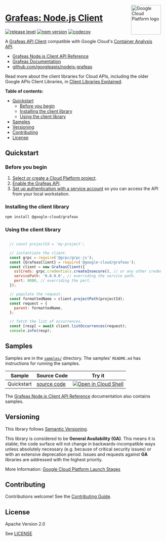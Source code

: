 [//]: # "This README.md file is auto-generated, all changes to this file will be lost."
[//]: # "To regenerate it, use `python -m synthtool`."
<img src="https://avatars2.githubusercontent.com/u/2810941?v=3&s=96" alt="Google Cloud Platform logo" title="Google Cloud Platform" align="right" height="96" width="96"/>

# [Grafeas: Node.js Client](https://github.com/googleapis/nodejs-grafeas)

[![release level](https://img.shields.io/badge/release%20level-general%20availability%20%28GA%29-brightgreen.svg?style=flat)](https://cloud.google.com/terms/launch-stages)
[![npm version](https://img.shields.io/npm/v/@google-cloud/grafeas.svg)](https://www.npmjs.org/package/@google-cloud/grafeas)
[![codecov](https://img.shields.io/codecov/c/github/googleapis/nodejs-grafeas/master.svg?style=flat)](https://codecov.io/gh/googleapis/nodejs-grafeas)




A [Grafeas API Client](https://grafeas.io/) compatible with Google Cloud's
[Container Analysis API](https://cloud.google.com/container-registry/docs/container-analysis).


* [Grafeas Node.js Client API Reference][client-docs]
* [Grafeas Documentation][product-docs]
* [github.com/googleapis/nodejs-grafeas](https://github.com/googleapis/nodejs-grafeas)

Read more about the client libraries for Cloud APIs, including the older
Google APIs Client Libraries, in [Client Libraries Explained][explained].

[explained]: https://cloud.google.com/apis/docs/client-libraries-explained

**Table of contents:**


* [Quickstart](#quickstart)
  * [Before you begin](#before-you-begin)
  * [Installing the client library](#installing-the-client-library)
  * [Using the client library](#using-the-client-library)
* [Samples](#samples)
* [Versioning](#versioning)
* [Contributing](#contributing)
* [License](#license)

## Quickstart

### Before you begin

1.  [Select or create a Cloud Platform project][projects].
1.  [Enable the Grafeas API][enable_api].
1.  [Set up authentication with a service account][auth] so you can access the
    API from your local workstation.

### Installing the client library

```bash
npm install @google-cloud/grafeas
```


### Using the client library

```javascript

  // const projectId = 'my-project';

  // instantiate the client.
  const grpc = require('@grpc/grpc-js');
  const {GrafeasClient} = require('@google-cloud/grafeas');
  const client = new GrafeasClient({
    sslCreds: grpc.credentials.createInsecure(), // or any other credentials object.
    servicePath: '0.0.0.0', // overriding the service path.
    port: 8080, // overriding the port.
  });

  // populate the request.
  const formattedName = client.projectPath(projectId);
  const request = {
    parent: formattedName,
  };

  // fetch the list of occurrences.
  const [resp] = await client.listOccurrences(request);
  console.info(resp);

```



## Samples

Samples are in the [`samples/`](https://github.com/googleapis/nodejs-grafeas/tree/master/samples) directory. The samples' `README.md`
has instructions for running the samples.

| Sample                      | Source Code                       | Try it |
| --------------------------- | --------------------------------- | ------ |
| Quickstart | [source code](https://github.com/googleapis/nodejs-grafeas/blob/master/samples/quickstart.js) | [![Open in Cloud Shell][shell_img]](https://console.cloud.google.com/cloudshell/open?git_repo=https://github.com/googleapis/nodejs-grafeas&page=editor&open_in_editor=samples/quickstart.js,samples/README.md) |



The [Grafeas Node.js Client API Reference][client-docs] documentation
also contains samples.

## Versioning

This library follows [Semantic Versioning](http://semver.org/).


This library is considered to be **General Availability (GA)**. This means it
is stable; the code surface will not change in backwards-incompatible ways
unless absolutely necessary (e.g. because of critical security issues) or with
an extensive deprecation period. Issues and requests against **GA** libraries
are addressed with the highest priority.





More Information: [Google Cloud Platform Launch Stages][launch_stages]

[launch_stages]: https://cloud.google.com/terms/launch-stages

## Contributing

Contributions welcome! See the [Contributing Guide](https://github.com/googleapis/nodejs-grafeas/blob/master/CONTRIBUTING.md).

## License

Apache Version 2.0

See [LICENSE](https://github.com/googleapis/nodejs-grafeas/blob/master/LICENSE)

[client-docs]: https://googleapis.dev/nodejs/grafeas/latest
[product-docs]: https://cloud.google.com/container-registry/docs/container-analysis
[shell_img]: https://gstatic.com/cloudssh/images/open-btn.png
[projects]: https://console.cloud.google.com/project
[billing]: https://support.google.com/cloud/answer/6293499#enable-billing
[enable_api]: https://console.cloud.google.com/flows/enableapi?apiid=containeranalysis.googleapis.com
[auth]: https://cloud.google.com/docs/authentication/getting-started
